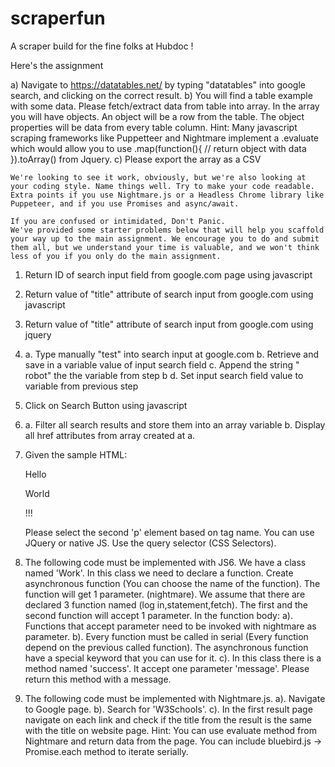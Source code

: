 # scraperfun
A scraper build for the fine folks at Hubdoc !


Here's the assignment

a) Navigate to https://datatables.net/ by typing "datatables" into google search, and clicking on the correct result.
    b) You will find a table example with some data. Please fetch/extract data from table into array.
    In the array you will have objects. An object will be a row from the table. The object properties will be data from every table column.
    Hint: Many javascript scraping frameworks like Puppetteer and Nightmare implement a .evaluate which would allow you to use .map(function(){ // return object with data }).toArray() from Jquery.
    c) Please export the array as a CSV

    We're looking to see it work, obviously, but we're also looking at your coding style. Name things well. Try to make your code readable.
    Extra points if you use Nightmare.js or a Headless Chrome library like Puppeteer, and if you use Promises and async/await.

    If you are confused or intimidated, Don't Panic.
    We've provided some starter problems below that will help you scaffold your way up to the main assignment. We encourage you to do and submit them all, but we understand your time is valuable, and we won't think less of you if you only do the main assignment.


1.  Return ID of search input field from google.com page using javascript


2.  Return value of "title" attribute of search input from google.com using javascript


3.  Return value of "title" attribute of search input from google.com using jquery


4.  a. Type manually "test" into search input at google.com
    b. Retrieve and save in a variable value of input search field
    c. Append the string " robot" the the variable from step b
    d. Set input search field value to variable from previous step


5.  Click on Search Button using javascript


6.  a. Filter all search results and store them into an array variable
    b. Display all href attributes from array created at a.


7. Given the sample HTML:

    <div class='container'>
    <p>Hello</p>
    <p>World</p>
    <p>!!!</p>
    </div>
    Please select the second 'p' element based on tag name. You can use JQuery or native JS. Use the query selector (CSS Selectors).


8. The following code must be implemented with JS6. We have a class named 'Work'. In this class we need to declare a function. Create asynchronous function (You can choose the name of the function). The function will get 1 parameter. (nightmare).
    We assume that there are declared 3 function named (log in,statement,fetch). The first and the second function will accept 1 parameter.
    In the function body:
    a). Functions that accept parameter need to be invoked with nightmare as parameter.
    b). Every function must be called in serial (Every function depend on the previous called function). The asynchronous function have a special keyword that you can use for it.
    c). In this class there is a method named 'success'. It accept one parameter 'message'. Please return this method with a message.


9. The following code must be implemented with Nightmare.js.
    a). Navigate to Google page.
    b). Search for 'W3Schools'.
    c). In the first result page navigate on each link and check if the title from the result is the same with the title on website page.
    Hint: You can use evaluate method from Nightmare and return data from the page. You can include bluebird.js -> Promise.each method to iterate serially.